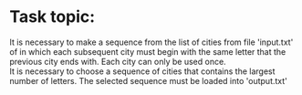# Task topic:

It is necessary to make a sequence from the list of cities from file 'input.txt'
of in which each subsequent city must begin with the same letter that the 
previous city ends with.  Each city can only be used once.  
It is necessary to choose a sequence of cities that contains 
the largest number of letters. 
The selected sequence must be loaded into 'output.txt'
